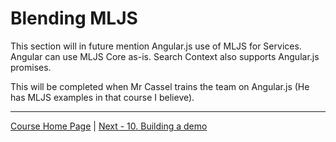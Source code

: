 # Blending MLJS

This section will in future mention Angular.js use of MLJS for Services. Angular can use MLJS Core as-is. Search Context also supports
Angular.js promises.

This will be completed when Mr Cassel trains the team on Angular.js (He has MLJS examples in that course I believe).


- - - -

[Course Home Page](dev1-001-overview.md) | 
[Next - 10. Building a demo](dev1-010-building-demo.md)